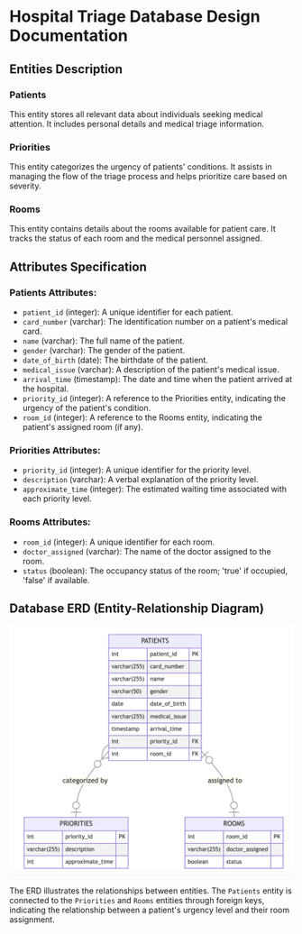 # Hospital Triage Database Design Documentation

## Entities Description

### Patients
This entity stores all relevant data about individuals seeking medical attention. It includes personal details and medical triage information.

### Priorities
This entity categorizes the urgency of patients' conditions. It assists in managing the flow of the triage process and helps prioritize care based on severity.

### Rooms
This entity contains details about the rooms available for patient care. It tracks the status of each room and the medical personnel assigned.

## Attributes Specification

### Patients Attributes:
- `patient_id` (integer): A unique identifier for each patient.
- `card_number` (varchar): The identification number on a patient's medical card.
- `name` (varchar): The full name of the patient.
- `gender` (varchar): The gender of the patient.
- `date_of_birth` (date): The birthdate of the patient.
- `medical_issue` (varchar): A description of the patient's medical issue.
- `arrival_time` (timestamp): The date and time when the patient arrived at the hospital.
- `priority_id` (integer): A reference to the Priorities entity, indicating the urgency of the patient's condition.
- `room_id` (integer): A reference to the Rooms entity, indicating the patient's assigned room (if any).

### Priorities Attributes:
- `priority_id` (integer): A unique identifier for the priority level.
- `description` (varchar): A verbal explanation of the priority level.
- `approximate_time` (integer): The estimated waiting time associated with each priority level.

### Rooms Attributes:
- `room_id` (integer): A unique identifier for each room.
- `doctor_assigned` (varchar): The name of the doctor assigned to the room.
- `status` (boolean): The occupancy status of the room; 'true' if occupied, 'false' if available.

## Database ERD (Entity-Relationship Diagram)
![Database Schema](schema1.png)

The ERD illustrates the relationships between entities. The `Patients` entity is connected to the `Priorities` and `Rooms` entities through foreign keys, indicating the relationship between a patient's urgency level and their room assignment.
